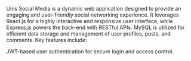 Unis Social Media is a dynamic web application designed to provide an engaging and user-friendly social networking experience. It leverages React.js for a highly interactive and responsive user interface, while Express.js powers the back-end with RESTful APIs. MySQL is utilized for efficient data storage and management of user profiles, posts, and comments. Key features include:

JWT-based user authentication for secure login and access control.
